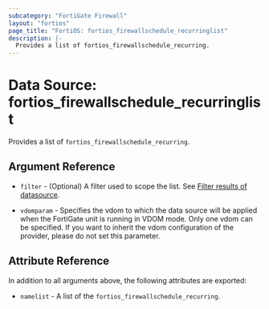 ```yaml
---
subcategory: "FortiGate Firewall"
layout: "fortios"
page_title: "FortiOS: fortios_firewallschedule_recurringlist"
description: |-
  Provides a list of fortios_firewallschedule_recurring.
---
```


# Data Source: fortios_firewallschedule_recurringlist
Provides a list of `fortios_firewallschedule_recurring`.

## Argument Reference

* `filter` - (Optional) A filter used to scope the list. See [Filter results of datasource](https://registry.terraform.io/providers/fortinetdev/fortios/latest/docs/guides/fgt_filter).

* `vdomparam` - Specifies the vdom to which the data source will be applied when the FortiGate unit is running in VDOM mode. Only one vdom can be specified. If you want to inherit the vdom configuration of the provider, please do not set this parameter.

## Attribute Reference

In addition to all arguments above, the following attributes are exported:

* `namelist` -  A list of the `fortios_firewallschedule_recurring`.
